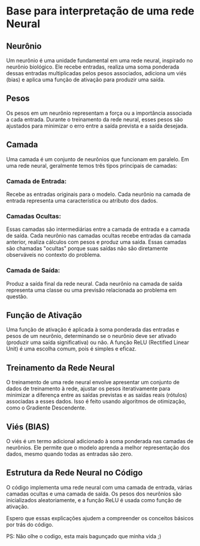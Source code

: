 # Base para interpretação de uma rede Neural

## Neurônio
Um neurônio é uma unidade fundamental em uma rede neural, inspirado no neurônio biológico. Ele recebe entradas, realiza uma soma ponderada dessas entradas multiplicadas pelos pesos associados, adiciona um viés (bias) e aplica uma função de ativação para produzir uma saída.

## Pesos
Os pesos em um neurônio representam a força ou a importância associada a cada entrada. Durante o treinamento da rede neural, esses pesos são ajustados para minimizar o erro entre a saída prevista e a saída desejada.

## Camada
Uma camada é um conjunto de neurônios que funcionam em paralelo. Em uma rede neural, geralmente temos três tipos principais de camadas:

### Camada de Entrada:
Recebe as entradas originais para o modelo. Cada neurônio na camada de entrada representa uma característica ou atributo dos dados.

### Camadas Ocultas:
Essas camadas são intermediárias entre a camada de entrada e a camada de saída. Cada neurônio nas camadas ocultas recebe entradas da camada anterior, realiza cálculos com pesos e produz uma saída. Essas camadas são chamadas "ocultas" porque suas saídas não são diretamente observáveis no contexto do problema.

### Camada de Saída:
Produz a saída final da rede neural. Cada neurônio na camada de saída representa uma classe ou uma previsão relacionada ao problema em questão.

## Função de Ativação
Uma função de ativação é aplicada à soma ponderada das entradas e pesos de um neurônio, determinando se o neurônio deve ser ativado (produzir uma saída significativa) ou não. A função ReLU (Rectified Linear Unit) é uma escolha comum, pois é simples e eficaz.

## Treinamento da Rede Neural
O treinamento de uma rede neural envolve apresentar um conjunto de dados de treinamento à rede, ajustar os pesos iterativamente para minimizar a diferença entre as saídas previstas e as saídas reais (rótulos) associadas a esses dados. Isso é feito usando algoritmos de otimização, como o Gradiente Descendente.

## Viés (BIAS)
O viés é um termo adicional adicionado à soma ponderada nas camadas de neurônios. Ele permite que o modelo aprenda a melhor representação dos dados, mesmo quando todas as entradas são zero.

## Estrutura da Rede Neural no Código
O código implementa uma rede neural com uma camada de entrada, várias camadas ocultas e uma camada de saída. Os pesos dos neurônios são inicializados aleatoriamente, e a função ReLU é usada como função de ativação.

Espero que essas explicações ajudem a compreender os conceitos básicos por trás do código.

PS: Não olhe o codigo, esta mais bagunçado que minha vida ;)